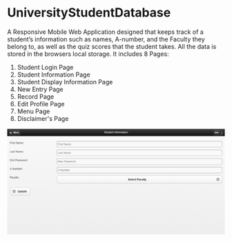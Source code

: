 # UniversityStudentDatabase
A Responsive Mobile Web Application designed that keeps track of a student’s information such as names, A-number, and the Faculty 
they belong to, as well as the quiz scores that the student takes. All the data is stored in the browsers local storage.
It includes 8 Pages:
1. Student Login Page
2. Student Information Page
3. Student Display Information Page
4. New Entry Page
5. Record Page
6. Edit Profile Page
7. Menu Page
8. Disclaimer's Page

![](https://github.com/meghanachillal/UniversityStudentDatabase/blob/master/images/StudentInfoPage.PNG)
